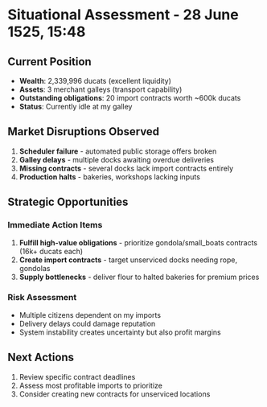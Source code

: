 # Situational Assessment - 28 June 1525, 15:48

## Current Position
- **Wealth**: 2,339,996 ducats (excellent liquidity)
- **Assets**: 3 merchant galleys (transport capability)
- **Outstanding obligations**: 20 import contracts worth ~600k ducats
- **Status**: Currently idle at my galley

## Market Disruptions Observed
1. **Scheduler failure** - automated public storage offers broken
2. **Galley delays** - multiple docks awaiting overdue deliveries
3. **Missing contracts** - several docks lack import contracts entirely
4. **Production halts** - bakeries, workshops lacking inputs

## Strategic Opportunities
### Immediate Action Items
1. **Fulfill high-value obligations** - prioritize gondola/small_boats contracts (16k+ ducats each)
2. **Create import contracts** - target unserviced docks needing rope, gondolas
3. **Supply bottlenecks** - deliver flour to halted bakeries for premium prices

### Risk Assessment
- Multiple citizens dependent on my imports
- Delivery delays could damage reputation
- System instability creates uncertainty but also profit margins

## Next Actions
1. Review specific contract deadlines
2. Assess most profitable imports to prioritize
3. Consider creating new contracts for unserviced locations
